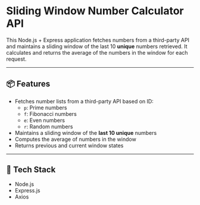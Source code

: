 # Sliding Window Number Calculator API

This Node.js + Express application fetches numbers from a third-party API and maintains a sliding window of the last 10 **unique** numbers retrieved. It calculates and returns the average of the numbers in the window for each request.

---

## 📦 Features

- Fetches number lists from a third-party API based on ID:
  - `p`: Prime numbers
  - `f`: Fibonacci numbers
  - `e`: Even numbers
  - `r`: Random numbers
- Maintains a sliding window of the **last 10 unique** numbers
- Computes the average of numbers in the window
- Returns previous and current window states

---

## 🔧 Tech Stack

- Node.js
- Express.js
- Axios

